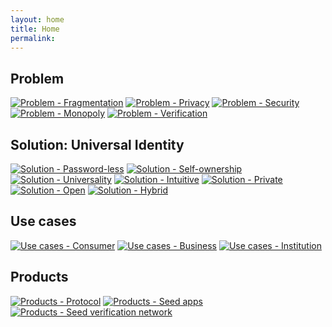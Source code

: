 ```yaml
---
layout: home
title: Home
permalink:
---
```

## **Problem**

[![Problem - Fragmentation][problem-fragment-tile]][problem-fragment-tile-click]
[![Problem - Privacy][problem-privacy-tile]][problem-privacy-tile-click]
[![Problem - Security][problem-security-tile]][problem-security-tile-click]
[![Problem - Monopoly][problem-monopoly-tile]][problem-monopoly-tile-click]
[![Problem - Verification][problem-verification-tile]][problem-verification-tile-click]

[problem-fragment-tile]: assets/images/main/problem-fragment-tile.png
[problem-fragment-tile-click]: idea#fragmentation
[problem-privacy-tile]: assets/images/main/problem-privacy-tile.png
[problem-privacy-tile-click]: idea#privacy
[problem-security-tile]: assets/images/main/problem-security-tile.png
[problem-security-tile-click]: idea.md#security
[problem-monopoly-tile]: assets/images/main/problem-monopoly-tile.png
[problem-monopoly-tile-click]: idea#monopoly
[problem-verification-tile]: assets/images/main/problem-verification-tile.png
[problem-verification-tile-click]: idea#verification

## **Solution: Universal Identity**

[![Solution - Password-less][solution-passwordless-tile]][solution-passwordless-tile-click]
[![Solution - Self-ownership][solution-self-own-tile]][solution-self-own-tile-click]
[![Solution - Universality][solution-universality-tile]][solution-universality-tile-click]
[![Solution - Intuitive][solution-intuitive-tile]][solution-intuitive-tile-click]
[![Solution - Private][solution-private-tile]][solution-private-tile-click]
[![Solution - Open][solution-open-tile]][solution-open-tile-click]
[![Solution - Hybrid][solution-hybrid-tile]][solution-hybrid-tile-click]

[solution-passwordless-tile]: assets/images/main/solution-passwordless-tile.png
[solution-passwordless-tile-click]: idea#password-less
[solution-self-own-tile]: assets/images/main/solution-self-own-tile.png
[solution-self-own-tile-click]: idea#self-owned
[solution-universality-tile]: assets/images/main/solution-universality-tile.png
[solution-universality-tile-click]: idea#universal
[solution-intuitive-tile]: assets/images/main/solution-intuitive-tile.png
[solution-intuitive-tile-click]: idea#intuitive
[solution-private-tile]: assets/images/main/solution-private-tile.png
[solution-private-tile-click]: idea#private
[solution-open-tile]: assets/images/main/solution-open-tile.png
[solution-open-tile-click]: idea#open
[solution-hybrid-tile]: assets/images/main/solution-hybrid-tile.png
[solution-hybrid-tile-click]: idea#hybrid

## **Use cases**

[![Use cases - Consumer][use-cases-consumer-tile]][use-cases-consumer-tile-click]
[![Use cases - Business][use-cases-business-tile]][use-cases-business-tile-click]
[![Use cases - Institution][use-cases-institution-tile]][use-cases-institution-tile-click]

[use-cases-consumer-tile]: assets/images/main/use-cases-consumer-tile.png
[use-cases-consumer-tile-click]: use-cases#consumer
[use-cases-business-tile]: assets/images/main/use-cases-business-tile.png
[use-cases-business-tile-click]: use-cases#business
[use-cases-institution-tile]: assets/images/main/use-cases-institution-tile.png
[use-cases-institution-tile-click]: use-cases#institution

## **Products**

[![Products - Protocol][products-protocol-tile]][products-protocol-tile-click]
[![Products - Seed apps][products-seed-apps-tile]][products-seed-apps-tile-click]
[![Products - Seed verification network][products-verification-tile]][products-protocol-tile-click]

[products-protocol-tile]: assets/images/main/products-protocol-tile.png
[products-protocol-tile-click]: products#protocol
[products-seed-apps-tile]: assets/images/main/products-seed-apps-tile.png
[products-seed-apps-tile-click]: products#seed-apps
[products-verification-tile]: assets/images/main/products-verification-tile.png
[products-verification-tile-click]: products#seed-verification-network
